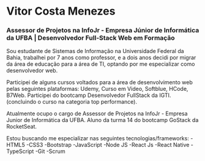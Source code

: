 # Vitor Costa Menezes

### Assessor de Projetos na InfoJr - Empresa Júnior de Informática da UFBA | Desenvolvedor Full-Stack Web em Formação

Sou estudante de Sistemas de Informação na Universidade Federal da Bahia, trabalhei por 7 anos como professor, e a dois anos decidi por migrar da área de educação para a área de TI, optando por me especializar como desenvolvedor web.

Participei de alguns cursos voltados para a área de desenvolvimento web pelas seguintes plataformas: Udemy, Curso em Video, Softblue, HCode, B7Web.
Participei do bootcamp Desenvolvedor FullStack da IGTI. (concluindo o curso na categoria top performance).

Atualmente ocupo o cargo de Assessor de Projetos na InfoJr - Empresa Junior de Informática da UFBA.
Aluno da turma 14 do bootcamp GoStack da RocketSeat.


Estou buscando me especializar nas seguintes tecnologias/frameworks:
-HTML5
-CSS3
-Bootstrap
-JavaScript
-Node JS
-React Js
-React Native
-TypeScript
-Git
-Scrum 
